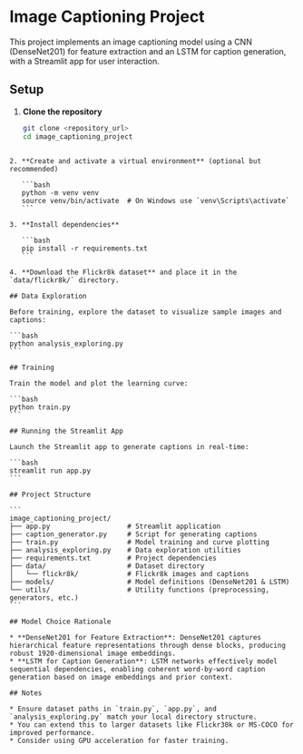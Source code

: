 # Image Captioning Project

This project implements an image captioning model using a CNN (DenseNet201) for feature extraction and an LSTM for caption generation, with a Streamlit app for user interaction.

## Setup

1. **Clone the repository**

   ```bash
   git clone <repository_url>
   cd image_captioning_project
````

2. **Create and activate a virtual environment** (optional but recommended)

   ```bash
   python -m venv venv
   source venv/bin/activate  # On Windows use `venv\Scripts\activate`
   ```

3. **Install dependencies**

   ```bash
   pip install -r requirements.txt
   ```

4. **Download the Flickr8k dataset** and place it in the `data/flickr8k/` directory.

## Data Exploration

Before training, explore the dataset to visualize sample images and captions:

```bash
python analysis_exploring.py
```

## Training

Train the model and plot the learning curve:

```bash
python train.py
```

## Running the Streamlit App

Launch the Streamlit app to generate captions in real-time:

```bash
streamlit run app.py
```

## Project Structure

```
image_captioning_project/
├── app.py                   # Streamlit application
├── caption_generator.py     # Script for generating captions
├── train.py                 # Model training and curve plotting
├── analysis_exploring.py    # Data exploration utilities
├── requirements.txt         # Project dependencies
├── data/                    # Dataset directory
│   └── flickr8k/            # Flickr8k images and captions
├── models/                  # Model definitions (DenseNet201 & LSTM)
└── utils/                   # Utility functions (preprocessing, generators, etc.)
```

## Model Choice Rationale

* **DenseNet201 for Feature Extraction**: DenseNet201 captures hierarchical feature representations through dense blocks, producing robust 1920-dimensional image embeddings.
* **LSTM for Caption Generation**: LSTM networks effectively model sequential dependencies, enabling coherent word-by-word caption generation based on image embeddings and prior context.

## Notes

* Ensure dataset paths in `train.py`, `app.py`, and `analysis_exploring.py` match your local directory structure.
* You can extend this to larger datasets like Flickr30k or MS-COCO for improved performance.
* Consider using GPU acceleration for faster training.
